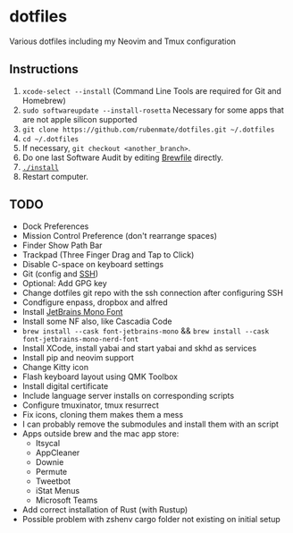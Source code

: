 # dotfiles

Various dotfiles including my Neovim and Tmux configuration

## Instructions

1. `xcode-select --install` (Command Line Tools are required for Git and Homebrew)
2. `sudo softwareupdate --install-rosetta` Necessary for some apps that are not apple silicon supported
3. `git clone https://github.com/rubenmate/dotfiles.git ~/.dotfiles`
4. `cd ~/.dotfiles`
5. If necessary, `git checkout <another_branch>`.
6. Do one last Software Audit by editing [Brewfile](Brewfile) directly.
7. [`./install`](install)
8. Restart computer.

## TODO

- Dock Preferences
- Mission Control Preference (don't rearrange spaces)
- Finder Show Path Bar
- Trackpad (Three Finger Drag and Tap to Click)
- Disable C-space on keyboard settings
- Git (config and [SSH](https://docs.github.com/en/authentication/connecting-to-github-with-ssh/about-ssh))
- Optional: Add GPG key
- Change dotfiles git repo with the ssh connection after configuring SSH
- Condfigure enpass, dropbox and alfred
- Install [JetBrains Mono Font](https://www.jetbrains.com/lp/mono/)
- Install some NF also, like Cascadia Code
- `brew install --cask font-jetbrains-mono` && `brew install --cask font-jetbrains-mono-nerd-font`
- Install XCode, install yabai and start yabai and skhd as services
- Install pip and neovim support
- Change Kitty icon
- Flash keyboard layout using QMK Toolbox
- Install digital certificate
- Include language server installs on corresponding scripts
- Configure tmuxinator, tmux resurrect
- Fix icons, cloning them makes them a mess
- I can probably remove the submodules and install them with an script
- Apps outside brew and the mac app store:
  - Itsycal
  - AppCleaner
  - Downie
  - Permute
  - Tweetbot
  - iStat Menus
  - Microsoft Teams
- Add correct installation of Rust (with Rustup)
- Possible problem with zshenv cargo folder not existing on initial setup
